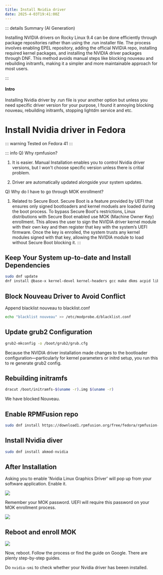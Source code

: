 ```yaml
---
title: Install Nvidia driver 
date: 2025-4-03T19:41:00Z
---
```

::: details Summary (AI Generation)
<!-- DESC SEP -->
Installing NVIDIA drivers on Rocky Linux 9.4 can be done efficiently through package repositories rather than using the .run installer file. The process involves enabling EPEL repository, adding the official NVIDIA repo, installing required kernel packages, and installing the NVIDIA driver packages through DNF. This method avoids manual steps like blocking nouveau and rebuilding initramfs, making it a simpler and more maintainable approach for most users.
<!-- AI Summerized -->

<!-- DESC SEP -->
:::

#### Intro

Installing Nvidia driver by .run file is your another option but unless you need specific driver version for your purpose, I found it annoying 
blocking nouveau, rebuilding initramfs, stopping lightdm service and etc.

# Install Nvidia driver in Fedora

::: warning
Tested on Fedora 41 
:::

::: info
Q) Why rpmfusion?
1. It is easier. Manual Installation enables you to control Nvidia driver versions, but I won't choose specific version unless there is critial problem.

2. Driver are automatically updated alongside your system updates.

Q) Why do I have to go through MOK enrollment?
1. Related to Secure Boot. Secure Boot is a feature provided by UEFI that ensures only signed bootloaders and kernel moduels are loaded during the boot process. To bypass Secure Boot's restrictions, Linux distributions with Secure Boot enabled use MOK (Machine Owner Key) enrollment. This allows the user to sign the NVIDIA driver kernel module with their own key and then register that key with the system’s UEFI firmware. Once the key is enrolled, the system trusts any kernel modules signed with that key, allowing the NVIDIA module to load without Secure Boot blocking it.
:::

## Keep Your System up-to-date and Install Dependencies

```bash
sudo dnf update
dnf install @base-x kernel-devel kernel-headers gcc make dkms acpid libglvnd-glx libglvnd-opengl libglvnd-devel pkgconfig xorg-x11-server-Xwayland libxcb egl-wayland

 ```

## Block Nouveau Driver to Avoid Conflict

Append blacklist nouveau to blacklist.conf

```bash
echo "blacklist nouveau" >> /etc/modprobe.d/blacklist.conf
```

## Update grub2 Configuration

```bash
grub2-mkconfig -o /boot/grub2/grub.cfg
```

Because the NVIDIA driver installation made changes to the bootloader configuration—particularly for kernel parameters or initrd setup, you run this to re generate grub2 config.

## Rebuilding initramfs

```bash
dracut /boot/initramfs-$(uname -r).img $(uname -r)
```

We have blocked Nouveau.

## Enable RPMFusion repo

```bash
sudo dnf install https://download1.rpmfusion.org/free/fedora/rpmfusion-free-release-$(rpm -E %fedora).noarch.rpm https://download1.rpmfusion.org/nonfree/fedora/rpmfusion-nonfree-release-$(rpm -E %fedora).noarch.rpm
```

## Install Nvidia diver

```bash
sudo dnf install akmod-nvidia
```

## After Installation

Asking you to enable 'Nvidia Linux Graphics Driver' will pop up from your software application. Enable it.

![](/assets/blog/pics/gpuinstall/1.png)

Remember your MOK password. UEFI will require this password on your MOK enrollment process.

![](/assets/blog/pics/gpuinstall/2.png)

## Reboot and enroll MOK

![](/assets/blog/pics/gpuinstall/3.png)

Now, reboot. Follow the process or find the guide on Google. There are plenty step-by-step guides.

Do `nvidia-smi` to check whether your Nvidia driver has beeen installed.